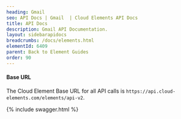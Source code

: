 ```yaml
---
heading: Gmail
seo: API Docs | Gmail  | Cloud Elements API Docs
title: API Docs
description: Gmail API Documentation.
layout: sidebarapidocs
breadcrumbs: /docs/elements.html
elementId: 6409
parent: Back to Element Guides
order: 90
---
```


#### Base URL

The Cloud Element Base URL for all API calls is `https://api.cloud-elements.com/elements/api-v2`.

{% include swagger.html %}
